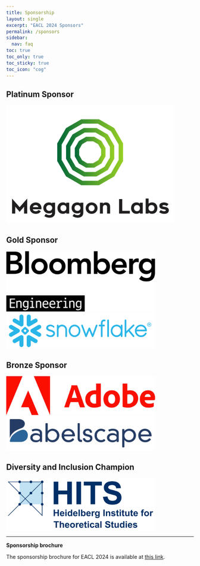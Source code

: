 ```yaml
---
title: Sponsorship
layout: single
excerpt: "EACL 2024 Sponsors"
permalink: /sponsors
sidebar:
  nav: faq
toc: true
toc_only: true
toc_sticky: true
toc_icon: "cog"
---
```


## Platinum Sponsor
<a href="https://megagon.ai/">
   <img src="/assets/images/logos/megagon.jpg" alt="Clickable Megagon Logo" style="width:450px;">
</a>

## Gold Sponsor
<a href="https://www.bloomberg.com/company/values/tech-at-bloomberg/artificial-intelligence-ai/">
   <img src="/assets/images/logos/bloomberg.jpg" alt="Clickable Megagon Logo" style="width:400px;">
</a> 

<a href="https://careers.snowflake.com/us/en/blogarticle/hearts-full-of-ml-brains-full-of-knowledge-the-snowflake-cognitive-services-team">
   <img src="/assets/images/logos/snowflake.png" alt="Clickable Snowflake Logo" style="width:400px;">
</a> 

## Bronze Sponsor
<a href="https://research.adobe.com/">
   <img src="/assets/images/logos/adobe.jpg" alt="Clickable Megagon Logo" style="width:400px;">
</a> 

<a href="https://babelscape.com/">
   <img src="/assets/images/logos/babelscape.jpg" alt="Clickable Megagon Logo" style="width:400px;">
</a> 

## Diversity and Inclusion Champion

<a href="https://www.h-its.org">
   <img src="/assets/images/logos/hits.jpg" alt="Clickable Megagon Logo" style="width:400px;">
</a> 

<hr>
<b>Sponsorship brochure</b>

The sponsorship brochure for EACL 2024 is available at <a href="/downloads/Sponsorship-brochure-for-ACL-2024-conferences-2023-12-19.pdf">this link</a>.

